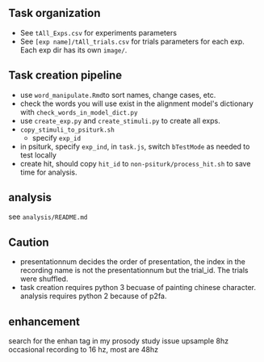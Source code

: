 ## Task organization
+ See `tAll_Exps.csv` for experiments parameters
+ See `[exp name]/tAll_trials.csv` for trials parameters for each exp. Each exp dir has its own `image/`.

## Task creation pipeline
+ use `word_manipulate.Rmd`to sort names, change cases, etc.
+ check the words you will use exist in the alignment model's dictionary with `check_words_in_model_dict.py`
+ use `create_exp.py` and `create_stimuli.py` to create all exps. 
+ `copy_stimuli_to_psiturk.sh`
  + specify `exp_id`
+ in psiturk, specify `exp_ind`, in `task.js`, switch `bTestMode` as needed to test locally
+ create hit, should copy `hit_id` to `non-psiturk/process_hit.sh` to save time for analysis. 

## analysis
see `analysis/README.md`


## Caution
+ presentationnum decides the order of presentation, the index in the recording name is not the presentationnum but the trial_id. The trials were shuffled. 
+ task creation requires python 3 becuase of painting chinese character. analysis requires python 2 because of p2fa. 

## enhancement
search for the enhan tag in my prosody study issue
upsample 8hz occasional recording to 16 hz, most are 48hz


